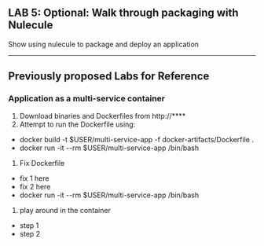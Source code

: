 ## LAB 5: Optional: Walk through packaging with Nulecule

Show using nulecule to package and deploy an application

---

## Previously proposed Labs for Reference

### Application as a multi-service container

1. Download binaries and Dockerfiles from http://****
1. Attempt to run the Dockerfile using:
  * docker build -t $USER/multi-service-app -f docker-artifacts/Dockerfile .
  * docker run -it --rm $USER/multi-service-app /bin/bash
1. Fix Dockerfile
  * fix 1 here
  * fix 2 here
  * docker run -it --rm $USER/multi-service-app /bin/bash
1. play around in the container
  * step 1
  * step 2

